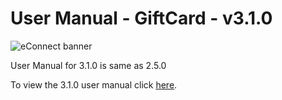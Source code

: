 #  User Manual  - GiftCard - v3.1.0

![eConnect banner](../../../../../images/banner-econnect-m3.jpg)

User Manual for 3.1.0 is same as 2.5.0

To view the 3.1.0 user manual click [here](../2.5.0/usermanual-gift-card.md).
